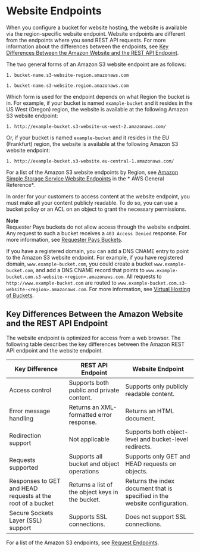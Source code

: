 # Website Endpoints<a name="WebsiteEndpoints"></a>

When you configure a bucket for website hosting, the website is available via the region\-specific website endpoint\. Website endpoints are different from the endpoints where you send REST API requests\. For more information about the differences between the endpoints, see [Key Differences Between the Amazon Website and the REST API Endpoint](#WebsiteRestEndpointDiff)\.

The two general forms of an Amazon S3 website endpoint are as follows: 

```
1. bucket-name.s3-website-region.amazonaws.com
```

```
1. bucket-name.s3-website.region.amazonaws.com
```

Which form is used for the endpoint depends on what Region the bucket is in\. For example, if your bucket is named `example-bucket` and it resides in the US West \(Oregon\) region, the website is available at the following Amazon S3 website endpoint: 

```
1. http://example-bucket.s3-website-us-west-2.amazonaws.com/
```

Or, if your bucket is named `example-bucket` and it resides in the EU \(Frankfurt\) region, the website is available at the following Amazon S3 website endpoint: 

```
1. http://example-bucket.s3-website.eu-central-1.amazonaws.com/
```

For a list of the Amazon S3 website endpoints by Region, see [Amazon Simple Storage Service Website Endpoints](http://docs.aws.amazon.com/general/latest/gr/rande.html#s3_website_region_endpoints) in the * AWS General Reference*\. 

 In order for your customers to access content at the website endpoint, you must make all your content publicly readable\. To do so, you can use a bucket policy or an ACL on an object to grant the necessary permissions\. 

**Note**  
Requester Pays buckets  do not allow access through the website endpoint\. Any request to such a bucket receives a `403 Access Denied` response\. For more information, see [Requester Pays Buckets](RequesterPaysBuckets.md)\.

If you have a registered domain, you can add a DNS CNAME entry to point to the Amazon S3 website endpoint\. For example, if you have registered domain, `www.example-bucket.com`, you could create a bucket `www.example-bucket.com`, and add a DNS CNAME record that points to `www.example-bucket.com.s3-website-<region>.amazonaws.com`\. All requests to `http://www.example-bucket.com` are routed to `www.example-bucket.com.s3-website-<region>.amazonaws.com`\. For more information, see [Virtual Hosting of Buckets](VirtualHosting.md)\. 

## Key Differences Between the Amazon Website and the REST API Endpoint<a name="WebsiteRestEndpointDiff"></a>

The website endpoint is optimized for access from a web browser\. The following table describes the key differences between the Amazon REST API endpoint and the website endpoint\. 


| Key Difference | REST API Endpoint | Website Endpoint | 
| --- | --- | --- | 
| Access control |  Supports both public and private content\.  | Supports only publicly readable content\.  | 
| Error message handling |  Returns an XML\-formatted error response\.  | Returns an HTML document\. | 
| Redirection support |  Not applicable  | Supports both object\-level and bucket\-level redirects\. | 
| Requests supported  |  Supports all bucket and object operations   | Supports only GET and HEAD requests on objects\. | 
| Responses to GET and HEAD requests at the root of a bucket | Returns a list of the object keys in the bucket\. | Returns the index document that is specified in the website configuration\. | 
| Secure Sockets Layer \(SSL\) support | Supports SSL connections\. | Does not support SSL connections\. | 

For a list of the Amazon S3 endpoints, see [Request Endpoints](MakingRequests.md#RequestEndpoints)\.